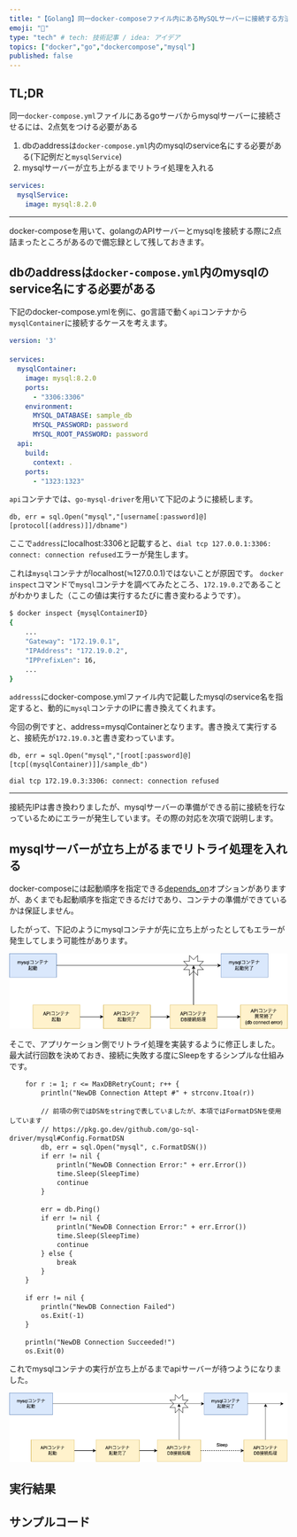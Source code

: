 ```yaml
---
title: "【Golang】同一docker-composeファイル内にあるMySQLサーバーに接続する方法"
emoji: "🐬"
type: "tech" # tech: 技術記事 / idea: アイデア
topics: ["docker","go","dockercompose","mysql"]
published: false
---
```


## TL;DR
同一`docker-compose.yml`ファイルにあるgoサーバからmysqlサーバーに接続させるには、2点気をつける必要がある
1. dbのaddressは`docker-compose.yml`内のmysqlのservice名にする必要がある(下記例だと`mysqlService`)
2. mysqlサーバーが立ち上がるまでリトライ処理を入れる


```yml:docker-compose.yml
services:
  mysqlService:
    image: mysql:8.2.0
```

---

docker-composeを用いて、golangのAPIサーバーとmysqlを接続する際に2点詰まったところがあるので備忘録として残しておきます。

## dbのaddressは`docker-compose.yml`内のmysqlのservice名にする必要がある

下記のdocker-compose.ymlを例に、go言語で動く`api`コンテナから`mysqlContainer`に接続するケースを考えます。

```yml:docker-compose.yml
version: '3'

services:
  mysqlContainer:
    image: mysql:8.2.0
    ports:
      - "3306:3306"
    environment:
      MYSQL_DATABASE: sample_db
      MYSQL_PASSWORD: password
      MYSQL_ROOT_PASSWORD: password
  api:
    build:
      context: .
    ports:
      - "1323:1323"
```

`api`コンテナでは、`go-mysql-driver`を用いて下記のように接続します。

```go:api
db, err = sql.Open("mysql","[username[:password]@][protocol[(address)]]/dbname")
```

ここで`address`にlocalhost:3306と記載すると、`dial tcp 127.0.0.1:3306: connect: connection refused`エラーが発生します。

これは`mysql`コンテナがlocalhost(≒127.0.0.1)ではないことが原因です。
`docker inspect`コマンドで`mysql`コンテナを調べてみたところ、`172.19.0.2`であることがわかりました（ここの値は実行するたびに書き変わるようです）。

```sh
$ docker inspect {mysqlContainerID}
{
	...
	"Gateway": "172.19.0.1",
	"IPAddress": "172.19.0.2",
	"IPPrefixLen": 16,
	...
}

```

`addresss`にdocker-compose.ymlファイル内で記載したmysqlのservice名を指定すると、動的に`mysql`コンテナのIPに書き換えてくれます。

今回の例ですと、address=mysqlContainerとなります。書き換えて実行すると、接続先が`172.19.0.3`と書き変わっています。

```go:api
db, err = sql.Open("mysql","[root[:password]@][tcp[(mysqlContainer)]]/sample_db")
```

```txt:実行結果
dial tcp 172.19.0.3:3306: connect: connection refused
```

---

接続先IPは書き換わりましたが、mysqlサーバーの準備ができる前に接続を行なっているためにエラーが発生しています。その際の対応を次項で説明します。


## mysqlサーバーが立ち上がるまでリトライ処理を入れる
docker-composeには起動順序を指定できる[depends_on](https://docs.docker.jp/v1.11/compose/compose-file.html#compose-file-depends-on)オプションがありますが、あくまでも起動順序を指定できるだけであり、コンテナの準備ができているかは保証しません。

したがって、下記のようにmysqlコンテナが先に立ち上がったとしてもエラーが発生してしまう可能性があります。

![connectionエラー発生例](/images/others/docker-mysql-connections.png)


そこで、アプリケーション側でリトライ処理を実装するように修正しました。
最大試行回数を決めておき、接続に失敗する度にSleepをするシンプルな仕組みです。

```go: retry処理の例
	for r := 1; r <= MaxDBRetryCount; r++ {
		println("NewDB Connection Attept #" + strconv.Itoa(r))
		
		// 前項の例ではDSNをstringで表していましたが、本項ではFormatDSNを使用しています
		// https://pkg.go.dev/github.com/go-sql-driver/mysql#Config.FormatDSN
		db, err = sql.Open("mysql", c.FormatDSN())
		if err != nil {
			println("NewDB Connection Error:" + err.Error())
			time.Sleep(SleepTime)
			continue
		}

		err = db.Ping()
		if err != nil {
			println("NewDB Connection Error:" + err.Error())
			time.Sleep(SleepTime)
			continue
		} else {
			break
		}
	}

	if err != nil {
		println("NewDB Connection Failed")
		os.Exit(-1)
	}

	println("NewDB Connection Succeeded!")
	os.Exit(0)
```


これでmysqlコンテナの実行が立ち上がるまでapiサーバーが待つようになりました。

![connection解消例](/images/others/docker-mysql-connections2.png)

## 実行結果

## サンプルコード